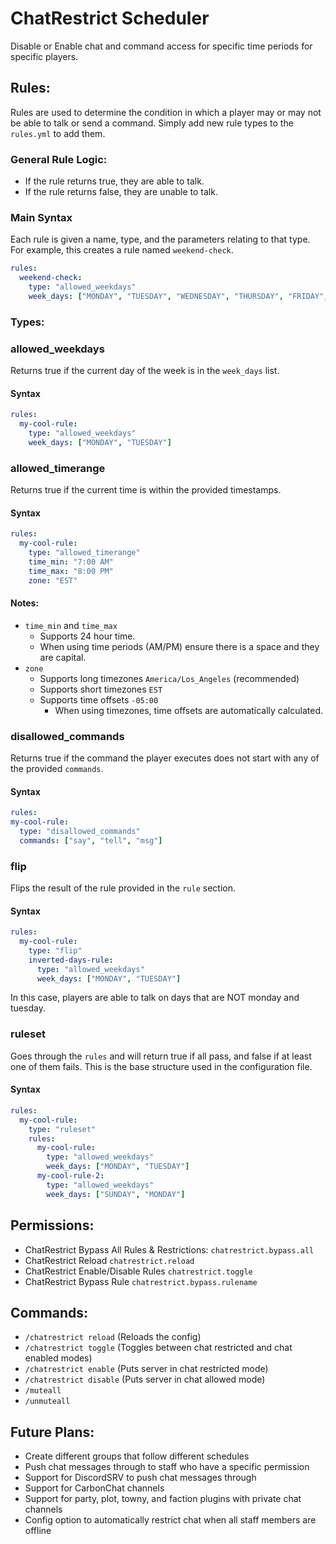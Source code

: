 # ChatRestrict Scheduler
Disable or Enable chat and command access for specific time periods for specific players.

## Rules:
Rules are used to determine the condition in which a player may or may not be able to talk or send a command.
Simply add new rule types to the ``rules.yml`` to add them.

### General Rule Logic:
- If the rule returns true, they are able to talk.
- If the rule returns false, they are unable to talk.

### Main Syntax
Each rule is given a name, type, and the parameters relating to that type.
For example, this creates a rule named ``weekend-check``.
```yaml
rules:
  weekend-check:
    type: "allowed_weekdays"
    week_days: ["MONDAY", "TUESDAY", "WEDNESDAY", "THURSDAY", "FRIDAY", "SATURDAY", "SUNDAY"]
```

### Types:

### allowed_weekdays
Returns true if the current day of the week is in the ``week_days`` list.
#### Syntax
```yaml
rules:
  my-cool-rule:
    type: "allowed_weekdays"
    week_days: ["MONDAY", "TUESDAY"]
```

### allowed_timerange
Returns true if the current time is within the provided timestamps. 

#### Syntax
```yaml
rules:
  my-cool-rule:
    type: "allowed_timerange"
    time_min: "7:00 AM"
    time_max: "8:00 PM"
    zone: "EST"
```
#### Notes:
- ``time_min`` and ``time_max`` 
  - Supports 24 hour time.
  - When using time periods (AM/PM) ensure there is a space and they are capital.
- ``zone``
  - Supports long timezones ``America/Los_Angeles`` (recommended)
  - Supports short timezones ``EST``
  - Supports time offsets ``-05:00``
    - When using timezones, time offsets are automatically calculated.

### disallowed_commands
Returns true if the command the player executes does not start with any of the provided ``commands``.
#### Syntax
  ```yaml
rules:
  my-cool-rule:
    type: "disallowed_commands"
    commands: ["say", "tell", "msg"]
```

### flip
Flips the result of the rule provided in the ``rule`` section.
#### Syntax
```yaml
rules:
  my-cool-rule:
    type: "flip"
    inverted-days-rule:
      type: "allowed_weekdays"
      week_days: ["MONDAY", "TUESDAY"]
```
In this case, players are able to talk on days that are NOT monday and tuesday.

### ruleset
Goes through the ``rules`` and will return true if all pass, and false if at least one of them fails.
This is the base structure used in the configuration file.
#### Syntax
```yaml
rules:
  my-cool-rule:
    type: "ruleset"
    rules:
      my-cool-rule:
        type: "allowed_weekdays"
        week_days: ["MONDAY", "TUESDAY"]
      my-cool-rule-2:
        type: "allowed_weekdays"  
        week_days: ["SUNDAY", "MONDAY"]
```

## Permissions:

- ChatRestrict Bypass All Rules & Restrictions: `chatrestrict.bypass.all`
- ChatRestrict Reload `chatrestrict.reload`
- ChatRestrict Enable/Disable Rules `chatrestrict.toggle`
- ChatRestrict Bypass Rule `chatrestrict.bypass.rulename`

## Commands:

- `/chatrestrict reload` (Reloads the config)
- `/chatrestrict toggle` (Toggles between chat restricted and chat enabled modes)
- `/chatrestrict enable` (Puts server in chat restricted mode)
- `/chatrestrict disable` (Puts server in chat allowed mode)
- `/muteall`
- `/unmuteall` 

## Future Plans:

- Create different groups that follow different schedules
- Push chat messages through to staff who have a specific permission
- Support for DiscordSRV to push chat messages through
- Support for CarbonChat channels
- Support for party, plot, towny, and faction plugins with private chat channels
- Config option to automatically restrict chat when all staff members are offline
